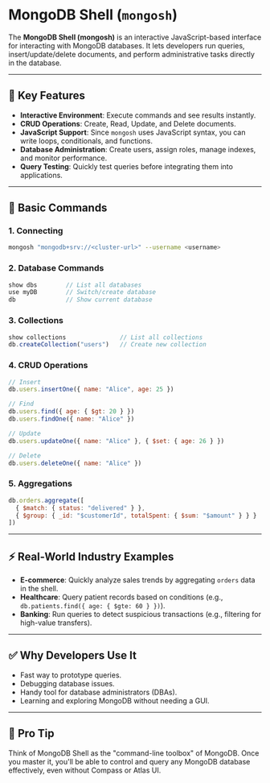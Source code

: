 # MongoDB Shell (`mongosh`)

The **MongoDB Shell (mongosh)** is an interactive JavaScript-based interface for interacting with MongoDB databases. It lets developers run queries, insert/update/delete documents, and perform administrative tasks directly in the database.

---

## 🔑 Key Features

* **Interactive Environment**: Execute commands and see results instantly.
* **CRUD Operations**: Create, Read, Update, and Delete documents.
* **JavaScript Support**: Since `mongosh` uses JavaScript syntax, you can write loops, conditionals, and functions.
* **Database Administration**: Create users, assign roles, manage indexes, and monitor performance.
* **Query Testing**: Quickly test queries before integrating them into applications.

---

## 📂 Basic Commands

### 1. Connecting

```bash
mongosh "mongodb+srv://<cluster-url>" --username <username>
```

### 2. Database Commands

```js
show dbs        // List all databases
use myDB        // Switch/create database
db              // Show current database
```

### 3. Collections

```js
show collections               // List all collections
db.createCollection("users")   // Create new collection
```

### 4. CRUD Operations

```js
// Insert
db.users.insertOne({ name: "Alice", age: 25 })

// Find
db.users.find({ age: { $gt: 20 } })
db.users.findOne({ name: "Alice" })

// Update
db.users.updateOne({ name: "Alice" }, { $set: { age: 26 } })

// Delete
db.users.deleteOne({ name: "Alice" })
```

### 5. Aggregations

```js
db.orders.aggregate([
  { $match: { status: "delivered" } },
  { $group: { _id: "$customerId", totalSpent: { $sum: "$amount" } } }
])
```

---

## ⚡ Real-World Industry Examples

* **E-commerce**: Quickly analyze sales trends by aggregating `orders` data in the shell.
* **Healthcare**: Query patient records based on conditions (e.g., `db.patients.find({ age: { $gte: 60 } })`).
* **Banking**: Run queries to detect suspicious transactions (e.g., filtering for high-value transfers).

---

## ✅ Why Developers Use It

* Fast way to prototype queries.
* Debugging database issues.
* Handy tool for database administrators (DBAs).
* Learning and exploring MongoDB without needing a GUI.

---

## 🚀 Pro Tip

Think of MongoDB Shell as the "command-line toolbox" of MongoDB. Once you master it, you'll be able to control and query any MongoDB database effectively, even without Compass or Atlas UI.
